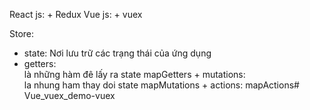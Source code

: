 React js:
    + Redux
Vue js:
    + vuex

Store: 
   + state: Nơi lưu trữ các trạng thái của ứng dụng
   + getters:  
        là những hàm đê lấy ra state 
        mapGetters 
    + mutations:             
        la nhung ham thay doi state
        mapMutations 
    + actions: 
        mapActions# Vue_vuex_demo-vuex
